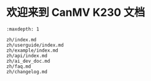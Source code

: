 # 欢迎来到 CanMV K230 文档

```{toctree}
:maxdepth: 1

zh/index.md
zh/userguide/index.md
zh/example/index.md
zh/api/index.md
zh/ai_dev_doc.md
zh/faq.md
zh/changelog.md
```
